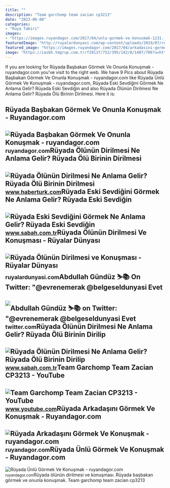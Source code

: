```yaml
---
title: ""
description: "Team garchomp team zacian cp3213"
date: "2023-06-08"
categories:
- "Ruya Tabiri"
images:
- "https://images.ruyandagor.com/2017/04/unlu-gormek-ve-konusmak-1231.jpg"
featuredImage: "http://ruyalardunyasi.com/wp-content/uploads/2019/07/ruyada-olunun-dirilmesi-ve-konusmasi-1024x580.jpg"
featured_image: "https://images.ruyandagor.com/2017/04/arkadasini-gormek-ve-konusmak-2104.jpg"
image: "https://iasbh.tmgrup.com.tr/f2911f/752/395/142/0/1487/706?u=https://isbh.tmgrup.com.tr/sbh/2021/08/27/ruyada-eski-sevdigini-gormek-ne-anlama-gelir-ruyada-eski-sevdigin-kisiyi-gormek-ve-onunla-konusmak-anlami-nedir-1630045828452.jpg"
---
```


If you are looking for Rüyada Başbakan Görmek Ve Onunla Konuşmak - ruyandagor.com you've visit to the right web. We have 9 Pics about Rüyada Başbakan Görmek Ve Onunla Konuşmak - ruyandagor.com like Rüyada Ünlü Görmek Ve Konuşmak - ruyandagor.com, Rüyada Eski Sevdiğini Görmek Ne Anlama Gelir? Rüyada Eski Sevdiğin and also Rüyada Ölünün Dirilmesi Ne Anlama Gelir? Rüyada Ölü Birinin Dirilmesi. Here it is:

Rüyada Başbakan Görmek Ve Onunla Konuşmak - Ruyandagor.com
----------------------------------------------------------

 ![Rüyada Başbakan Görmek Ve Onunla Konuşmak - ruyandagor.com](https://images.ruyandagor.com/2017/05/basbakan-gormek-ve-onunla-konusmak-2234.jpg) <small>ruyandagor.com</small>Rüyada Ölünün Dirilmesi Ne Anlama Gelir? Rüyada Ölü Birinin Dirilmesi
---------------------------------------------------------------------

 ![Rüyada Ölünün Dirilmesi Ne Anlama Gelir? Rüyada Ölü Birinin Dirilmesi](https://im.haberturk.com/l/2022/12/23/ver1671804270/3550077/jpg/1920x1080) <small>www.haberturk.com</small>Rüyada Eski Sevdiğini Görmek Ne Anlama Gelir? Rüyada Eski Sevdiğin
------------------------------------------------------------------

 ![Rüyada Eski Sevdiğini Görmek Ne Anlama Gelir? Rüyada Eski Sevdiğin](https://iasbh.tmgrup.com.tr/f2911f/752/395/142/0/1487/706?u=https://isbh.tmgrup.com.tr/sbh/2021/08/27/ruyada-eski-sevdigini-gormek-ne-anlama-gelir-ruyada-eski-sevdigin-kisiyi-gormek-ve-onunla-konusmak-anlami-nedir-1630045828452.jpg) <small>www.sabah.com.tr</small>Rüyada Ölünün Dirilmesi Ve Konuşması - Rüyalar Dünyası
------------------------------------------------------

 ![Rüyada Ölünün Dirilmesi ve Konuşması - Rüyalar Dünyası](http://ruyalardunyasi.com/wp-content/uploads/2019/07/ruyada-olunun-dirilmesi-ve-konusmasi-1024x580.jpg) <small>ruyalardunyasi.com</small>Abdullah Gündüz ⛷📚 On Twitter: "@evrenemerak @belgeseIdunyasi Evet
------------------------------------------------------------------

 ![Abdullah Gündüz ⛷📚 on Twitter: "@evrenemerak @belgeseIdunyasi Evet](https://pbs.twimg.com/profile_images/1294523920608038913/qOuUdb4E_400x400.jpg) <small>twitter.com</small>Rüyada Ölünün Dirilmesi Ne Anlama Gelir? Rüyada Ölü Birinin Dirilip
-------------------------------------------------------------------

 ![Rüyada Ölünün Dirilmesi Ne Anlama Gelir? Rüyada Ölü Birinin Dirilip](https://iasbh.tmgrup.com.tr/28b7b1/752/395/0/101/724/481?u=https://isbh.tmgrup.com.tr/sbh/2021/08/31/ruyada-olunun-dirilmesi-ne-anlama-gelir-ruyada-olu-birinin-dirilip-konusmasi-ne-demek-1630407343720.jpg) <small>www.sabah.com.tr</small>Team Garchomp Team Zacian CP3213 - YouTube
------------------------------------------

 ![Team Garchomp Team Zacian CP3213 - YouTube](https://i.ytimg.com/vi/HYLCwcE-Dgc/maxres2.jpg?sqp=-oaymwEoCIAKENAF8quKqQMcGADwAQH4AYwCgALgA4oCDAgAEAEYRSBHKGUwDw==&rs=AOn4CLC_ulBvmvqa2cf2uT56Qfk3FCYaDA) <small>www.youtube.com</small>Rüyada Arkadaşını Görmek Ve Konuşmak - Ruyandagor.com
-----------------------------------------------------

 ![Rüyada Arkadaşını Görmek Ve Konuşmak - ruyandagor.com](https://images.ruyandagor.com/2017/04/arkadasini-gormek-ve-konusmak-2104.jpg) <small>ruyandagor.com</small>Rüyada Ünlü Görmek Ve Konuşmak - Ruyandagor.com
-----------------------------------------------

 ![Rüyada Ünlü Görmek Ve Konuşmak - ruyandagor.com](https://images.ruyandagor.com/2017/04/unlu-gormek-ve-konusmak-1231.jpg) <small>ruyandagor.com</small>Rüyada ölünün dirilmesi ve konuşması. Rüyada başbakan görmek ve onunla konuşmak. Team garchomp team zacian cp3213
